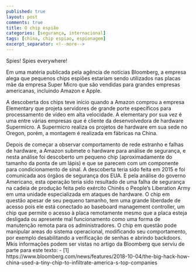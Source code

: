 ```yaml
---
published: true
layout: post
comments: true
title: O chip espião
categories: [segurança, internacional]
tags: [china, chip espiao, espionagem]
excerpt_separator: <!--more-->
---
```

Spies! Spies everywhere!
<!--more-->
<p>Em uma matéria publicada pela agência de notícias Bloomberg, a empresa alega que pequenos chips espiões estariam sendo utilizados nas placas mãe da empresa Super Micro que são vendidas para grandes empresas americanas, incluindo Amazon e Apple. </p>
<p>A descoberta dos chips teve início quando a Amazon comprou a empresa Elementary que projeta servidores de grande porte específicos para processamento de vídeo em alta velocidade. A elementary por sua vez é uma entre várias empresas que é cliente da desenvolvedora de hardware Supermicro. A Supermicro realiza os projetos de hardware em sua sede no Oregon, porém, a montagem é realizada em fábricas na China. </p>
Depois de começar a observar comportamento de rede estranho e falhas de hardware, a Amazon submete o hardware para análise de segurança, e nesta análise foi descoberto um pequeno chip (aproximadamente do tamanho da ponta de um lápis) e que se parecem com um componente para condicionamento de sinal. A descoberta teria sido feita em 2015 e foi comunicada aos órgãos de segurança dos EUA. E pela análise do governo Americano, esta operação teria sido resultado de uma falha de segurança na cadeia de produção feita pelo exército Chinês o People’s Liberation Army em uma unidade especializada em ataques de hardware.
O chip em questão apesar de seu pequeno tamanho, tem uma grande liberdade de acesso pois ele está conectado ao baseboard management controller, um chip que permite o acesso à placa remotamente mesmo que a placa esteja desligada ou apresente mal funcionamento como uma forma de manutenção remota para os administradores. O chip em questão pode manipular areas do sistema operacional, modificando seu comportamento, por exemplo desabilitando a verificação de senhas e abrindo backdoors.
Mkis informações podem ser vistas no artigo da Bloomberg que serviu de parte para este texto:
- [1] https://www.bloomberg.com/news/features/2018-10-04/the-big-hack-how-china-used-a-tiny-chip-to-infiltrate-america-s-top-companies
